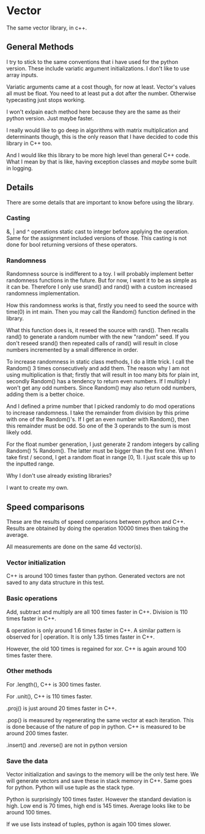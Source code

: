 # Vector

The same vector library, in c++.

## General Methods

I try to stick to the same conventions
that i have used for the python version.
These include variatic argument initializations.
I don't like to use array inputs.

Variatic arguments came at a cost though, 
for now at least. Vector's values all must be
float. You need to at least put a dot after the
number. Otherwise typecasting just stops working.

I won't exlpain each method here because they are
the same as their python version. Just maybe faster.

I really would like to go deep in algorithms with
matrix multiplication and determinants though, this
is the only reason that I have decided to code this
library in C++ too.

And I would like this library to be more high level
than general C++ code. What I mean by that is like,
having exception classes and _maybe_ some built in 
logging.

## Details

There are some details that are important to know
before using the library.

### Casting

&, | and ^ operations static cast to integer before
applying the operation. Same for the assignment included
versions of those. This casting is not done for bool 
returning versions of these operators.

### Randomness

Randomness source is indifferent to a toy. I will
probably implement better randomness functions in
the future. But for now, I want it to be as simple
as it can be. Therefore I only use srand() and rand()
with a custom increased randomness implementation.

How this randomness works is that, firstly you need to
seed the source with time(0) in int main. Then you may
call the Random() function defined in the library.

What this function does is, it reseed the source with 
rand(). Then recalls rand() to generate a random number
with the new "random" seed. If you don't reseed srand()
then repeated calls of rand() will result in close numbers
incremented by a small difference in order.

To increase randomness in static class methods, I do a
little trick. I call the Random() 3 times consecutively
and add them. The reason why I am not using multiplication
is that; firstly that will result in too many bits for plain
int, secondly Random() has a tendency to return even numbers.
If I multiply I won't get any odd numbers. Since Random() may
also return odd numbers, adding them is a better choice.

And I defined a prime number that I picked randomly to
do mod operations to increase randomness. I take the
remainder from division by this prime with one of the
Random()'s. If I get an even number with Random(), then
this remainder must be odd. So one of the 3 operands to the
sum is most likely odd.

For the float number generation, I just generate 2 random
integers by calling Random() % Random(). The latter must
be bigger than the first one. When I take first / second,
I get a random float in range [0, 1). I just scale this
up to the inputted range.

Why I don't use already existing libraries?

I want to create my own.

## Speed comparisons

These are the results of speed comparisons between python
and C++. Results are obtained by doing the operation 10000
times then taking the average.

All measurements are done on the same 4d vector(s).

### Vector initialization

C++ is around 100 times faster than python. Generated vectors
are not saved to any data structure in this test.

### Basic operations

Add, subtract and multiply are all 100 times faster in C++.
Division is 110 times faster in C++.

& operation is only around 1.6 times faster in C++. A similar
pattern is observed for | operation. It is only 1.35 times
faster in C++.

However, the old 100 times is regained for xor. C++ is again
around 100 times faster there.

### Other methods

For .length(), C++ is 300 times faster.

For .unit(), C++ is 110 times faster.

.proj() is just around 20 times faster in C++.

.pop() is measured by regenerating the same vector at each
iteration. This is done because of the nature of pop in python.
C++ is measured to be around 200 times faster.

.insert() and .reverse() are not in python version

### Save the data

Vector initialization and savings to the memory will be the only
test here. We will generate vectors and save these in stack memory
in C++. Same goes for python. Python will use tuple as the stack type.

Python is surprisingly 100 times faster. However the standard deviation
is high. Low end is 70 times, high end is 145 times. Average looks like
to be around 100 times.

If we use lists instead of tuples, python is again 100 times slower.

